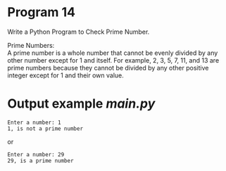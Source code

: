 # Program 14
Write a Python Program to Check Prime Number.<br>

Prime Numbers:<br>
A prime number is a whole number that cannot be evenly divided by any other number except for 1 and itself.
For example, 2, 3, 5, 7, 11, and 13 are prime numbers because they cannot be divided by any other positive integer except for 1 and their own value.


# Output example *main.py*
```
Enter a number: 1
1, is not a prime number
```
or
```
Enter a number: 29
29, is a prime number
```